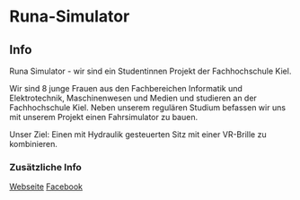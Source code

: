 # Runa-Simulator

## Info
Runa Simulator - wir sind ein Studentinnen Projekt der Fachhochschule Kiel.

Wir sind 8 junge Frauen aus den Fachbereichen Informatik und Elektrotechnik, Maschinenwesen und Medien und studieren an der Fachhochschule Kiel.
Neben unserem regulären Studium befassen wir uns mit unserem Projekt einen Fahrsimulator zu bauen.

Unser Ziel: Einen mit Hydraulik gesteuerten Sitz mit einer VR-Brille zu kombinieren.

### Zusätzliche Info
[Webseite](https://www.fh-kiel.de/runasimulator)
[Facebook](https://www.facebook.com/RunaSimulator/)
